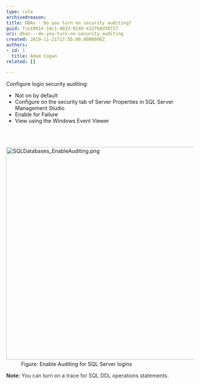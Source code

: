 ```yaml
---
type: rule
archivedreason: 
title: DBAs - Do you turn on security auditing?
guid: fce19814-14c1-4032-9140-4127b0d39727
uri: dbas---do-you-turn-on-security-auditing
created: 2019-11-21T17:55:00.0000000Z
authors:
- id: 1
  title: Adam Cogan
related: []

---
```



<p>​​Configure login security auditing&#58;​<br></p><ul><li>Not on by default</li><li>Configure on the security tab of Server Properties in SQL Server Management Studio<br></li><li>Enable for Failure</li><li>View using the Windows Event Viewer​<br></li></ul>
<br><excerpt class='endintro'></excerpt><br>
<dl class="image"><dt>​<img src="/PublishingImages/TurnOnSqlSecurityAuditing.png" alt="SQLDatabases_EnableAuditing.png" style="width&#58;682px;height&#58;571px;" /></dt><dd>Figure&#58;&#160;Enable Auditing for SQL Server logins</dd></dl><b style="color&#58;#333333;">Note&#58;</b><span style="color&#58;#333333;">&#160;You can turn on a trace for SQL DDL operations statements.​</span>


